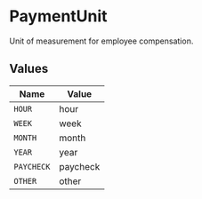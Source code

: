# PaymentUnit

Unit of measurement for employee compensation.


## Values

| Name       | Value      |
| ---------- | ---------- |
| `HOUR`     | hour       |
| `WEEK`     | week       |
| `MONTH`    | month      |
| `YEAR`     | year       |
| `PAYCHECK` | paycheck   |
| `OTHER`    | other      |